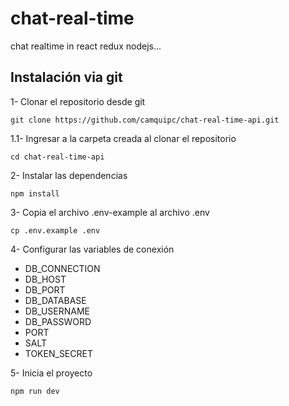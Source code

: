 # chat-real-time
chat realtime in react redux nodejs...

## Instalación via git

1- Clonar el repositorio desde git

`git clone https://github.com/camquipc/chat-real-time-api.git`

1.1- Ingresar a la carpeta creada al clonar el repositorio

`cd chat-real-time-api`

2- Instalar las dependencias

`npm install`

3- Copia el archivo .env-example al archivo .env

`cp .env.example .env`

4- Configurar las variables de conexión

- DB_CONNECTION
- DB_HOST
- DB_PORT
- DB_DATABASE
- DB_USERNAME
- DB_PASSWORD
- PORT
- SALT
- TOKEN_SECRET

5- Inicia el proyecto

`npm run dev`

